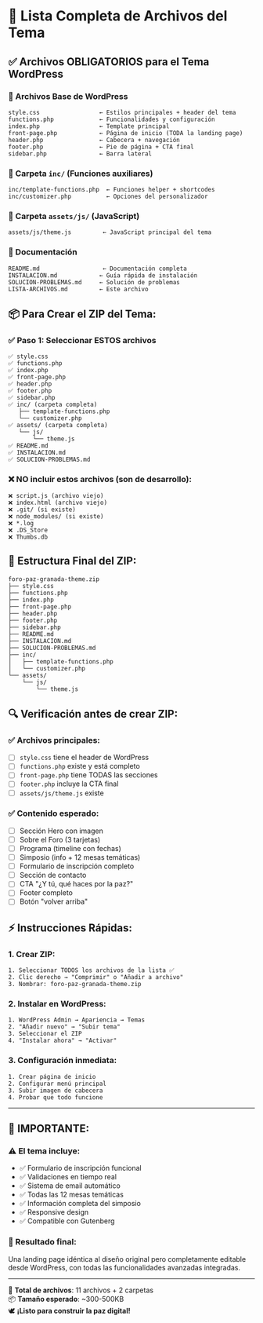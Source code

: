 # 📁 Lista Completa de Archivos del Tema

## ✅ Archivos OBLIGATORIOS para el Tema WordPress

### 🔧 Archivos Base de WordPress
```
style.css                 ← Estilos principales + header del tema
functions.php             ← Funcionalidades y configuración
index.php                 ← Template principal  
front-page.php            ← Página de inicio (TODA la landing page)
header.php                ← Cabecera + navegación
footer.php                ← Pie de página + CTA final
sidebar.php               ← Barra lateral
```

### 📁 Carpeta `inc/` (Funciones auxiliares)
```
inc/template-functions.php  ← Funciones helper + shortcodes
inc/customizer.php          ← Opciones del personalizador
```

### 📁 Carpeta `assets/js/` (JavaScript)
```
assets/js/theme.js         ← JavaScript principal del tema
```

### 📄 Documentación
```
README.md                  ← Documentación completa
INSTALACION.md            ← Guía rápida de instalación
SOLUCION-PROBLEMAS.md     ← Solución de problemas
LISTA-ARCHIVOS.md         ← Este archivo
```

## 📦 Para Crear el ZIP del Tema:

### ✅ Paso 1: Seleccionar ESTOS archivos
```
✅ style.css
✅ functions.php  
✅ index.php
✅ front-page.php
✅ header.php
✅ footer.php
✅ sidebar.php
✅ inc/ (carpeta completa)
   ├── template-functions.php
   └── customizer.php
✅ assets/ (carpeta completa)
   └── js/
       └── theme.js
✅ README.md
✅ INSTALACION.md
✅ SOLUCION-PROBLEMAS.md
```

### ❌ NO incluir estos archivos (son de desarrollo):
```
❌ script.js (archivo viejo)
❌ index.html (archivo viejo)
❌ .git/ (si existe)
❌ node_modules/ (si existe)
❌ *.log
❌ .DS_Store
❌ Thumbs.db
```

## 🎯 Estructura Final del ZIP:

```
foro-paz-granada-theme.zip
├── style.css
├── functions.php
├── index.php
├── front-page.php
├── header.php
├── footer.php
├── sidebar.php
├── README.md
├── INSTALACION.md
├── SOLUCION-PROBLEMAS.md
├── inc/
│   ├── template-functions.php
│   └── customizer.php
└── assets/
    └── js/
        └── theme.js
```

## 🔍 Verificación antes de crear ZIP:

### ✅ Archivos principales:
- [ ] `style.css` tiene el header de WordPress
- [ ] `functions.php` existe y está completo
- [ ] `front-page.php` tiene TODAS las secciones
- [ ] `footer.php` incluye la CTA final
- [ ] `assets/js/theme.js` existe

### ✅ Contenido esperado:
- [ ] Sección Hero con imagen
- [ ] Sobre el Foro (3 tarjetas)
- [ ] Programa (timeline con fechas)
- [ ] Simposio (info + 12 mesas temáticas)  
- [ ] Formulario de inscripción completo
- [ ] Sección de contacto
- [ ] CTA "¿Y tú, qué haces por la paz?"
- [ ] Footer completo
- [ ] Botón "volver arriba"

## ⚡ Instrucciones Rápidas:

### 1. Crear ZIP:
```
1. Seleccionar TODOS los archivos de la lista ✅
2. Clic derecho → "Comprimir" o "Añadir a archivo"
3. Nombrar: foro-paz-granada-theme.zip
```

### 2. Instalar en WordPress:
```
1. WordPress Admin → Apariencia → Temas
2. "Añadir nuevo" → "Subir tema"
3. Seleccionar el ZIP
4. "Instalar ahora" → "Activar"
```

### 3. Configuración inmediata:
```
1. Crear página de inicio
2. Configurar menú principal  
3. Subir imagen de cabecera
4. Probar que todo funcione
```

---

## 🚨 IMPORTANTE:

### ⚠️ El tema incluye:
- ✅ Formulario de inscripción funcional
- ✅ Validaciones en tiempo real
- ✅ Sistema de email automático
- ✅ Todas las 12 mesas temáticas
- ✅ Información completa del simposio
- ✅ Responsive design
- ✅ Compatible con Gutenberg

### 🎯 Resultado final:
Una landing page idéntica al diseño original pero completamente editable desde WordPress, con todas las funcionalidades avanzadas integradas.

---

💾 **Total de archivos**: 11 archivos + 2 carpetas  
📦 **Tamaño esperado**: ~300-500KB  
🕊️ **¡Listo para construir la paz digital!**